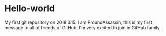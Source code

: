 # Hello-world
My first git repository on 2018.3.15.
I am ProundAssassin, this is my first message to all of friends of GitHub.
I'm very excited to join in GitHub family.

